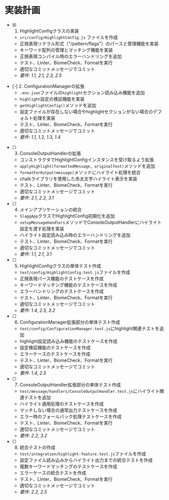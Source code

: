 # 実装計画

- [x] 1. HighlightConfigクラスの実装
  - `src/config/HighlightConfig.js` ファイルを作成
  - 正規表現リテラル形式（"/pattern/flags"）のパースと管理機能を実装
  - キーワード配列の管理とマッチング機能を実装
  - 正規表現コンパイル時のエラーハンドリングを追加
  - テスト、Linter、BiomeCheck、Formatを実行
  - 適切なコミットメッセージでコミット
  - _要件: 1.1, 2.1, 2.3, 2.5_

- [-] 2. ConfigurationManagerの拡張
  - `.env.json`ファイルの`highlight`セクション読み込み機能を追加
  - `highlight`設定の検証機能を実装
  - `getHighlightConfig()`メソッドを追加
  - 設定ファイルが存在しない場合やhighlightセクションがない場合のデフォルト処理を実装
  - テスト、Linter、BiomeCheck、Formatを実行
  - 適切なコミットメッセージでコミット
  - _要件: 1.1, 1.2, 1.3, 1.4_

- [ ] 3. ConsoleOutputHandlerの拡張
  - コンストラクタでHighlightConfigインスタンスを受け取るよう拡張
  - `applyHighlight(formattedMessage, originalText)`メソッドを追加
  - `formatForOutput(message)`メソッドにハイライト処理を統合
  - chalkライブラリを使用した赤太文字ハイライト表示を実装
  - テスト、Linter、BiomeCheck、Formatを実行
  - 適切なコミットメッセージでコミット
  - _要件: 2.1, 2.2, 3.1_

- [ ] 4. メインアプリケーションの統合
  - `SlaggApp`クラスでHighlightConfig初期化を追加
  - `setupMessageHandlers`メソッドでConsoleOutputHandlerにハイライト設定を渡す処理を実装
  - ハイライト設定読み込み時のエラーハンドリングを追加
  - テスト、Linter、BiomeCheck、Formatを実行
  - 適切なコミットメッセージでコミット
  - _要件: 1.1, 2.1, 3.1_

- [ ] 5. HighlightConfigクラスの単体テスト作成
  - `test/config/HighlightConfig.test.js`ファイルを作成
  - 正規表現パース機能のテストケースを作成
  - キーワードマッチング機能のテストケースを作成
  - エラーハンドリングのテストケースを作成
  - テスト、Linter、BiomeCheck、Formatを実行
  - 適切なコミットメッセージでコミット
  - _要件: 1.4, 2.5, 3.2_

- [ ] 6. ConfigurationManager拡張部分の単体テスト作成
  - `test/config/ConfigurationManager.test.js`にhighlight関連テストを追加
  - highlight設定読み込み機能のテストケースを作成
  - 設定検証機能のテストケースを作成
  - エラーケースのテストケースを作成
  - テスト、Linter、BiomeCheck、Formatを実行
  - 適切なコミットメッセージでコミット
  - _要件: 1.4, 2.5_

- [ ] 7. ConsoleOutputHandler拡張部分の単体テスト作成
  - `test/message/handlers/ConsoleOutputHandler.test.js`にハイライト関連テストを追加
  - ハイライト適用処理のテストケースを作成
  - マッチしない場合の通常出力テストケースを作成
  - エラー時のフォールバック処理テストケースを作成
  - テスト、Linter、BiomeCheck、Formatを実行
  - 適切なコミットメッセージでコミット
  - _要件: 2.2, 3.2_

- [ ] 8. 統合テストの作成
  - `test/integration/highlight-feature.test.js`ファイルを作成
  - 設定ファイル読み込みからハイライト出力までの統合テストを作成
  - 複数キーワードマッチングのテストケースを作成
  - エラーケースの統合テストを作成
  - テスト、Linter、BiomeCheck、Formatを実行
  - 適切なコミットメッセージでコミット
  - _要件: 2.2, 2.5_
